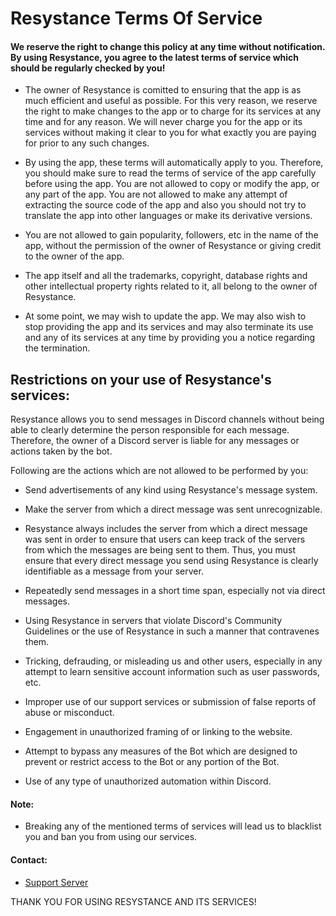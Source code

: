 # Resystance Terms Of Service


#### We reserve the right to change this policy at any time without notification. By using Resystance, you agree to the latest terms of service which should be regularly checked by you!

* The owner of Resystance is comitted to ensuring that the app is as much efficient and useful as possible. For this very reason, we reserve the right to make changes to the app or to charge for its services at any time and for any reason. We will never charge you for the app or its services without making it clear to you for what exactly you are paying for prior to any such changes.

* By using the app, these terms will automatically apply to you. Therefore, you should make sure to read the terms of service of the app carefully before using the app. You are not allowed to copy or modify the app, or any part of the app. You are not allowed to make any attempt of extracting the source code of the app and also you should not try to translate the app into other languages or make its derivative versions.

* You are not allowed to gain popularity, followers, etc in the name of the app, without the permission of the owner of Resystance or giving credit to the owner of the app.

* The app itself and all the trademarks, copyright, database rights and other intellectual property rights related to it, all belong to the owner of Resystance.

* At some point, we may wish to update the app. We may also wish to stop providing the app and its services and may also terminate its use and any of its services at any time by providing you a notice regarding the termination.

## Restrictions on your use of Resystance's services:

Resystance allows you to send messages in Discord channels without being able to clearly determine the person responsible for each message. Therefore, the owner of a Discord server is liable for any messages or actions taken by the bot.

Following are the actions which are not allowed to be performed by you:

* Send advertisements of any kind using Resystance's message system.

* Make the server from which a direct message was sent unrecognizable.

* Resystance always includes the server from which a direct message was sent in order to ensure that users can keep track of the servers from which the messages are being sent to them. Thus, you must ensure that every direct message you send using Resystance is clearly identifiable as a message from your server.

* Repeatedly send messages in a short time span, especially not via direct messages.

* Using Resystance in servers that violate Discord's Community Guidelines or the use of Resystance in such a manner that contravenes them.

* Tricking, defrauding, or misleading us and other users, especially in any attempt to learn sensitive account information such as user passwords, etc.

* Improper use of our support services or submission of false reports of abuse or misconduct.

* Engagement in unauthorized framing of or linking to the website.

* Attempt to bypass any measures of the Bot which are designed to prevent or restrict access to the Bot or any portion of the Bot.

* Use of any type of unauthorized automation within Discord.

#### Note: 

* Breaking any of the mentioned terms of services will lead us to blacklist you and ban you from using our services.

#### Contact: 

* [Support Server](https://discord.gg/qyf4xyxHWv)



THANK YOU FOR USING RESYSTANCE AND ITS SERVICES!
